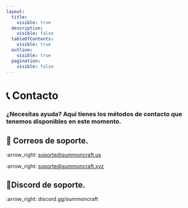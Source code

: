 ```yaml
---
layout:
  title:
    visible: true
  description:
    visible: false
  tableOfContents:
    visible: true
  outline:
    visible: true
  pagination:
    visible: false
---
```


# 📞 Contacto

### ¿Necesitas ayuda? Aquí tienes los métodos de contacto que tenemos disponibles en este momento.

## :pushpin: Correos de soporte.&#x20;

:arrow\_right: soporte@summoncraft.us

:arrow\_right: soporte@summoncraft.xyz

## :pushpin:Discord de soporte.

:arrow\_right: discord.gg/summoncraft
